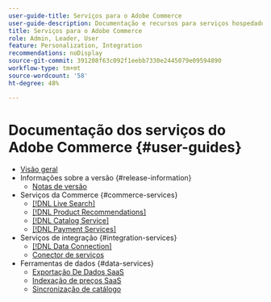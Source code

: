 ```yaml
---
user-guide-title: Serviços para o Adobe Commerce
user-guide-description: Documentação e recursos para serviços hospedados que fornecem recursos estendidos para o Adobe Commerce e o Magento Open Source.
title: Serviços para o Adobe Commerce
role: Admin, Leader, User
feature: Personalization, Integration
recommendations: noDisplay
source-git-commit: 391208f63c092f1eebb7330e2445079e09594890
workflow-type: tm+mt
source-wordcount: '58'
ht-degree: 48%

---
```


# Documentação dos serviços do Adobe Commerce {#user-guides}

- [Visão geral](home.md)
- Informações sobre a versão {#release-information}
   - [Notas de versão](/help/landing/release-notes-all.md)
- Serviços da Commerce {#commerce-services}
   - [[!DNL Live Search]](https://experienceleague.adobe.com/en/docs/commerce-merchant-services/live-search/overview)
   - [[!DNL Product Recommendations]](https://experienceleague.adobe.com/en/docs/commerce-merchant-services/product-recommendations/guide-overview)
   - [[!DNL Catalog Service]](https://experienceleague.adobe.com/en/docs/commerce-merchant-services/catalog-service/guide-overview)
   - [[!DNL Payment Services]](https://experienceleague.adobe.com/en/docs/commerce-merchant-services/payment-services/guide-overview)
- Serviços de integração {#integration-services}
   - [[!DNL Data Connection]](https://experienceleague.adobe.com/en/docs/commerce-merchant-services/data-connection/overview)
   - [Conector de serviços](/help/landing/saas.md)
- Ferramentas de dados {#data-services}
   - [Exportação De Dados SaaS](https://experienceleague.adobe.com/en/docs/commerce-merchant-services/saas-data-export/overview)
   - [Indexação de preços SaaS](https://experienceleague.adobe.com/en/docs/commerce-merchant-services/price-indexer/price-indexing)
   - [Sincronização de catálogo](/help/landing/catalog-sync.md)





